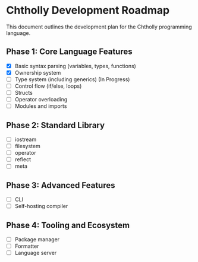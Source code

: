 # Chtholly Development Roadmap

This document outlines the development plan for the Chtholly programming language.

## Phase 1: Core Language Features

- [x] Basic syntax parsing (variables, types, functions)
- [x] Ownership system
- [ ] Type system (including generics) (In Progress)
- [ ] Control flow (if/else, loops)
- [ ] Structs
- [ ] Operator overloading
- [ ] Modules and imports

## Phase 2: Standard Library

- [ ] iostream
- [ ] filesystem
- [ ] operator
- [ ] reflect
- [ ] meta

## Phase 3: Advanced Features

- [ ] CLI
- [ ] Self-hosting compiler

## Phase 4: Tooling and Ecosystem

- [ ] Package manager
- [ ] Formatter
- [ ] Language server
